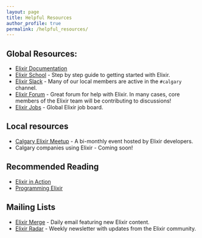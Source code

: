 ```yaml
---
layout: page
title: Helpful Resources
author_profile: true
permalink: /helpful_resources/
---
```



## Global Resources:
- [Elixir Documentation](https://elixir-lang.org/)
- [Elixir School](https://elixirschool.com/en/lessons/basics/basics) - Step by step guide to getting started with Elixir.
- [Elixir Slack](https://elixir-slack.community/) - Many of our local members are active in the `#calgary` channel.
- [Elixir Forum](https://elixirforum.com/) - Great forum for help with Elixir. In many cases, core members of the Elixir team will be contributing to discussions!
- [Elixir Jobs](https://elixirjobs.net/) - Global Elixir job board.

## Local resources
- [Calgary Elixir Meetup](https://www.meetup.com/elixir-calgary/) - A bi-monthly event hosted by Elixir developers.
- Calgary companies using Elixir - Coming soon!

## Recommended Reading
- [Elixir in Action](https://www.manning.com/books/elixir-in-action-third-edition)
- [Programming Elixir](https://pragprog.com/titles/elixir16/programming-elixir-1-6/)

## Mailing Lists
- [Elixir Merge](https://elixirmerge.com/) - Daily email featuring new Elixir content.
- [Elixir Radar](https://elixir-radar.com/) - Weekly newsletter with updates from the Elixir community.
